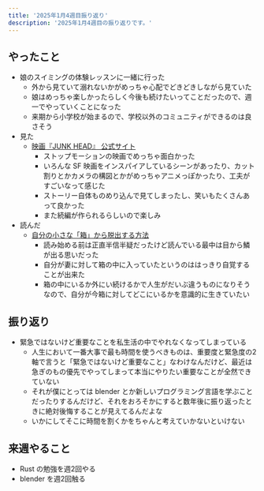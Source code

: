 ```yaml
---
title: '2025年1月4週目振り返り'
description: '2025年1月4週目の振り返りです。'
---
```


## やったこと

- 娘のスイミングの体験レッスンに一緒に行った
  - 外から見ていて溺れないかがめっちゃ心配でどきどきしながら見ていた
  - 娘はめっちゃ楽しかったらしく今後も続けたいってことだったので、週一でやっていくことになった
  - 来期から小学校が始まるので、学校以外のコミュニティができるのは良さそう
- 見た
  - [映画『JUNK HEAD』 公式サイト](https://gaga.ne.jp/junkhead/)
    - ストップモーションの映画でめっちゃ面白かった
    - いろんな SF 映画をインスパイアしているシーンがあったり、カット割りとかカメラの構図とかがめっちゃアニメっぽかったり、工夫がすごいなって感じた
    - ストーリー自体ものめり込んで見てしまったし、笑いもたくさんあって良かった
    - また続編が作られるらしいので楽しみ
- 読んだ
  - [自分の小さな「箱」から脱出する方法](https://www.amazon.co.jp/dp/4479791779)
    - 読み始める前は正直半信半疑だったけど読んでいる最中は目から鱗が出る思いだった
    - 自分が妻に対して箱の中に入っていたというのははっきり自覚することが出来た
    - 箱の中にいるか外にい続けるかで人生がだいぶ違うものになりそうなので、自分が今箱に対してどこにいるかを意識的に生きていたい

## 振り返り

- 緊急ではないけど重要なことを私生活の中でやれなくなってしまっている
  - 人生において一番大事で最も時間を使うべきものは、重要度と緊急度の2軸で言うと「緊急ではないけど重要なこと」なわけなんだけど、最近は急ぎのもの優先でやってしまって本当にやりたい重要なことが全然できていない
  - それが僕にとっては blender とか新しいプログラミング言語を学ぶことだったりするんだけど、それをおろそかにすると数年後に振り返ったときに絶対後悔することが見えてるんだよな
  - いかにしてそこに時間を割くかをちゃんと考えていかないといけない

## 来週やること

- Rust の勉強を週2回やる
- blender を週2回触る
